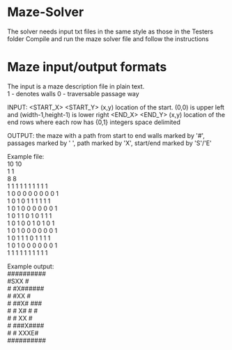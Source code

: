 # Maze-Solver

The solver needs input txt files in the same style as those in the Testers folder
Compile and run the maze solver file and follow the instructions


# Maze input/output formats

The input is a maze description file in plain text.  
 1 - denotes walls
 0 - traversable passage way

INPUT:
<WIDTH> <HEIGHT><CR>
<START_X> <START_Y><CR>		(x,y) location of the start. (0,0) is upper left and (width-1,height-1) is lower right
<END_X> <END_Y><CR>		    (x,y) location of the end
<HEIGHT> rows where each row has <WIDTH> {0,1} integers space delimited

OUTPUT:
 the maze with a path from start to end
 walls marked by '\#', passages marked by ' ', path marked by 'X', start/end marked by 'S'/'E'

Example file:  
10 10\
1 1\
8 8\
1 1 1 1 1 1 1 1 1 1\
1 0 0 0 0 0 0 0 0 1\
1 0 1 0 1 1 1 1 1 1\
1 0 1 0 0 0 0 0 0 1\
1 0 1 1 0 1 0 1 1 1\
1 0 1 0 0 1 0 1 0 1\
1 0 1 0 0 0 0 0 0 1\
1 0 1 1 1 0 1 1 1 1\
1 0 1 0 0 0 0 0 0 1\
1 1 1 1 1 1 1 1 1 1

Example output:\
\##########\
\#SXX     #\
\# #X######\
\# #XX    #\
\# ##X# ###\
\# # X# # #\
\# # XX   #\
\# ###X####\
\# #  XXXE#\
\##########